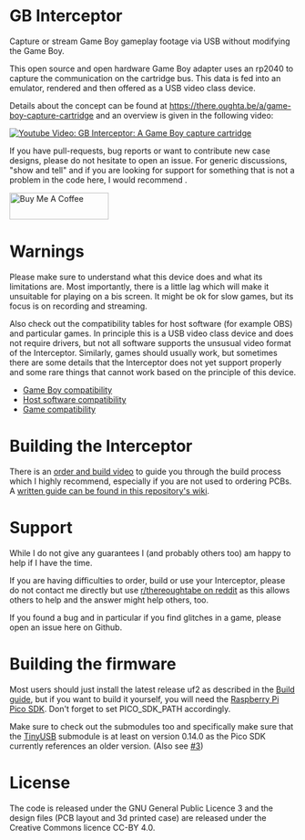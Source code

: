# GB Interceptor
Capture or stream Game Boy gameplay footage via USB without modifying the Game Boy.

This open source and open hardware Game Boy adapter uses an rp2040 to capture the communication on the cartridge bus. This data is fed into an emulator, rendered and then offered as a USB video class device.

Details about the concept can be found at https://there.oughta.be/a/game-boy-capture-cartridge and an overview is given in the following video:

[![Youtube Video: GB Interceptor: A Game Boy capture cartridge](https://img.youtube.com/vi/6mOJtrFnawk/0.jpg)](https://youtu.be/6mOJtrFnawk)

If you have pull-requests, bug reports or want to contribute new case designs, please do not hesitate to open an issue. For generic discussions, "show and tell" and if you are looking for support for something that is not a problem in the code here, I would recommend .

<a href="https://www.buymeacoffee.com/there.oughta.be" target="_blank"><img src="https://cdn.buymeacoffee.com/buttons/v2/default-blue.png" alt="Buy Me A Coffee" height="47" width="174" ></a>

# Warnings

Please make sure to understand what this device does and what its limitations are. Most importantly, there is a little lag which will make it unsuitable for playing on a bis screen. It might be ok for slow games, but its focus is on recording and streaming.

Also check out the compatibility tables for host software (for example OBS) and particular games. In principle this is a USB video class device and does not require drivers, but not all software supports the unsusual video format of the Interceptor. Similarly, games should usually work, but sometimes there are some details that the Interceptor does not yet support properly and some rare things that cannot work based on the principle of this device.

* [Game Boy compatibility](https://github.com/Staacks/gbinterceptor/wiki/Game-Boy-compatibility)
* [Host software compatibility](https://github.com/Staacks/gbinterceptor/wiki/Host-software-compatibility)
* [Game compatibility](https://github.com/Staacks/gbinterceptor/wiki/Game-compatibility)

# Building the Interceptor

There is an [order and build video](https://youtu.be/Lg92tVkEE98) to guide you through the build process which I highly recommend, especially if you are not used to ordering PCBs. A [written guide can be found in this repository's wiki](https://github.com/Staacks/gbinterceptor/wiki/Build-guide).



# Support

While I do not give any guarantees I (and probably others too) am happy to help if I have the time.

If you are having difficulties to order, build or use your Interceptor, please do not contact me directly but use [r/thereoughtabe on reddit](https://www.reddit.com/r/thereoughtabe/) as this allows others to help and the answer might help others, too.

If you found a bug and in particular if you find glitches in a game, please open an issue here on Github.

# Building the firmware

Most users should just install the latest release uf2 as described in the [Build guide](https://github.com/Staacks/gbinterceptor/wiki/Build-guide), but if you want to build it yourself, you will need the [Raspberry Pi Pico SDK](https://github.com/raspberrypi/pico-sdk). Don't forget to set PICO_SDK_PATH accordingly.

Make sure to check out the submodules too and specifically make sure that the [TinyUSB](https://github.com/hathach/tinyusb) submodule is at least on version 0.14.0 as the Pico SDK currently references an older version. (Also see [#3](https://github.com/Staacks/gbinterceptor/issues/3))

# License
The code is released under the GNU General Public Licence 3 and the design files (PCB layout and 3d printed case) are released under the Creative Commons licence CC-BY 4.0.

